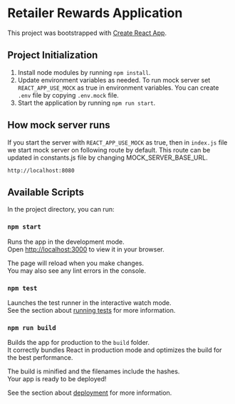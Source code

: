 # Retailer Rewards Application

This project was bootstrapped with [Create React App](https://github.com/facebook/create-react-app).

## Project Initialization

1. Install node modules by running `npm install`.
2. Update environment variables as needed. To run mock server set `REACT_APP_USE_MOCK` as true in environment variables. You can create `.env` file by copying `.env.mock` file.
3. Start the application by running `npm run start`.

## How mock server runs

If you start the server with `REACT_APP_USE_MOCK` as true, then in `index.js` file we start mock server on following route by default. This route can be updated in constants.js file by changing MOCK_SERVER_BASE_URL.

```http://localhost:8080```

## Available Scripts

In the project directory, you can run:

### `npm start`

Runs the app in the development mode.\
Open [http://localhost:3000](http://localhost:3000) to view it in your browser.

The page will reload when you make changes.\
You may also see any lint errors in the console.

### `npm test`

Launches the test runner in the interactive watch mode.\
See the section about [running tests](https://facebook.github.io/create-react-app/docs/running-tests) for more information.

### `npm run build`

Builds the app for production to the `build` folder.\
It correctly bundles React in production mode and optimizes the build for the best performance.

The build is minified and the filenames include the hashes.\
Your app is ready to be deployed!

See the section about [deployment](https://facebook.github.io/create-react-app/docs/deployment) for more information.
